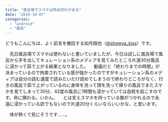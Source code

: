 ```yaml
---
title: "風呂場でスマホは死ぬ恐れがある"
date: "2019-10-07"
categories: 
  - "android"
  - "戯言"
---
```


どうもこんにちは、よく前言を撤回する如月翔也（[@showya\_kiss](http://twitter.com/showya_kiss)）です。

　先日風呂場でスマホは使わないと書いていましたが、今日は試しに風呂場で風呂から手を出してキュレーション系のメディアを見てみたところ片道30分風呂に浸かって茹で上がる結果となりました。 　動画だと「終わりまでの時間」が決まっているので拘束されている感が強かったのですがキュレーション系のメディアは自分の読む速度で読みたいだけ読めてしまうので終わりどころがなく、行きの風呂で茹で上がっているのに身体を洗って頭を洗って帰りの風呂でまたスマホを見てしまって30分、42度の風呂に1時間も浸かっていては血栓を起こすのです。命に関わる。いかん。 　とは言えスマホを持っている腕がつかれるので永遠に浸かっている訳でもないので片道20分くらいならいいかな、と思います。

　体が熱くて死にそうです……。
